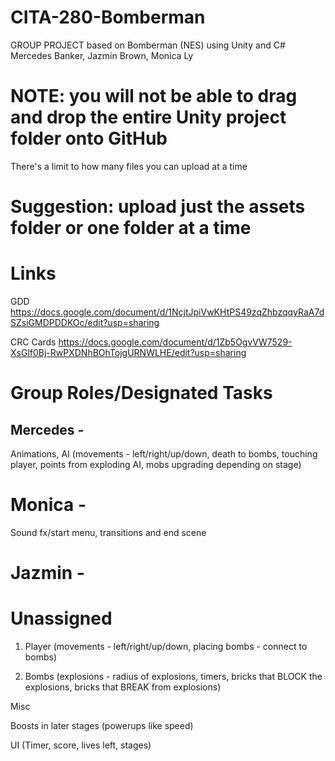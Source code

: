 # CITA-280-Bomberman
GROUP PROJECT based on Bomberman (NES) using Unity and C#
Mercedes Banker, Jazmin Brown, Monica Ly

# NOTE: you will not be able to drag and drop the entire Unity project folder onto GitHub
There's a limit to how many files you can upload at a time 
# Suggestion: upload just the assets folder or one folder at a time

# Links
GDD https://docs.google.com/document/d/1NcjtJpiVwKHtPS49zqZhbzqqyRaA7dSZsiGMDPDDKOc/edit?usp=sharing 

CRC Cards https://docs.google.com/document/d/1Zb5OgvVW7529-XsGlf0Bj-RwPXDNhBOhTojgURNWLHE/edit?usp=sharing

# Group Roles/Designated Tasks
<h2> Mercedes - </h2>
Animations, AI (movements - left/right/up/down, death to bombs, touching player, points from exploding AI, mobs upgrading depending on stage)

# Monica - 
Sound fx/start menu, transitions and end scene 

# Jazmin - 


# Unassigned

1. Player (movements - left/right/up/down, placing bombs - connect to bombs)

3. Bombs (explosions - radius of explosions, timers, bricks that BLOCK the explosions, bricks that BREAK from explosions)

Misc

Boosts in later stages (powerups like speed)

UI (Timer, score, lives left, stages)
